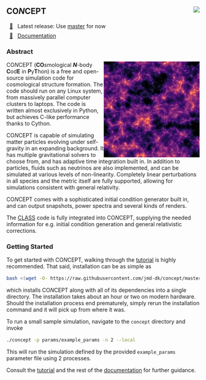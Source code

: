 ## CO*N*CEPT <img align="right" src="https://github.com/AarhusCosmology/concept/workflows/build/badge.svg?event=schedule"/>

 &nbsp; <a href="https://github.com/jmd-dk/concept/tree/master/">:rocket:</a> &nbsp; Latest release: Use <a href="https://github.com/jmd-dk/concept/tree/master/">master</a> for now \
 &nbsp; <a href="https://jmd-dk.github.io/concept/">:book:</a> &nbsp; <a href="https://jmd-dk.github.io/concept/">Documentation</a> <img height="22" width="0" src="/concept/docs/_static/render2D.png"/>



### Abstract

<img align="right" height="250" src="/concept/docs/_static/render2D.png"/>

CO*N*CEPT (**CO**smological ***N***-body **C**od**E** in **P**y**T**hon)
is a free and open-source simulation code for cosmological structure
formation. The code should run on any Linux system, from massively parallel
computer clusters to laptops. The code is written almost exclusively in
Python, but achieves C-like performance thanks to Cython.

CO*N*CEPT is capable of simulating matter particles evolving under
self-gravity in an expanding background. It has multiple gravitational
solvers to choose from, and has adaptive time integration built in. In
addition to particles, fluids such as neutrinos are also implemented,
and can be simulated at various levels of non-linearity. Completely linear
perturbations in all species and the metric itself are fully supported,
allowing for simulations consistent with general relativity.

CO*N*CEPT comes with a sophisticated initial condition generator built in,
and can output snapshots, power spectra and several kinds of renders.

The [CLASS] code is fully integrated into CO*N*CEPT, supplying the needed
information for e.g. initial condition generation and
general relativistic corrections.



### Getting Started
To get started with CO*N*CEPT, walking through the [tutorial] is highly
recommended. That said, installation can be as simple as

```bash
bash <(wget -O- https://raw.githubusercontent.com/jmd-dk/concept/master/installer)
```

which installs CO*N*CEPT along with all of its dependencies into a single
directory. The installation takes about an hour or two on modern hardware.
Should the installation process end prematurely, simply rerun the installation
command and it will pick up from where it was.

To run a small sample simulation, navigate to the `concept` directory
and invoke

```bash
./concept -p params/example_params -n 2 --local
```

This will run the simulation defined by the provided `example_params`
parameter file using 2 processes.

Consult the [tutorial] and the rest of the [documentation]
for further guidance.



[CLASS]: http://class-code.net/
[documentation]: https://jmd-dk.github.io/concept/
[tutorial]: https://jmd-dk.github.io/concept/tutorial/tutorial.html

